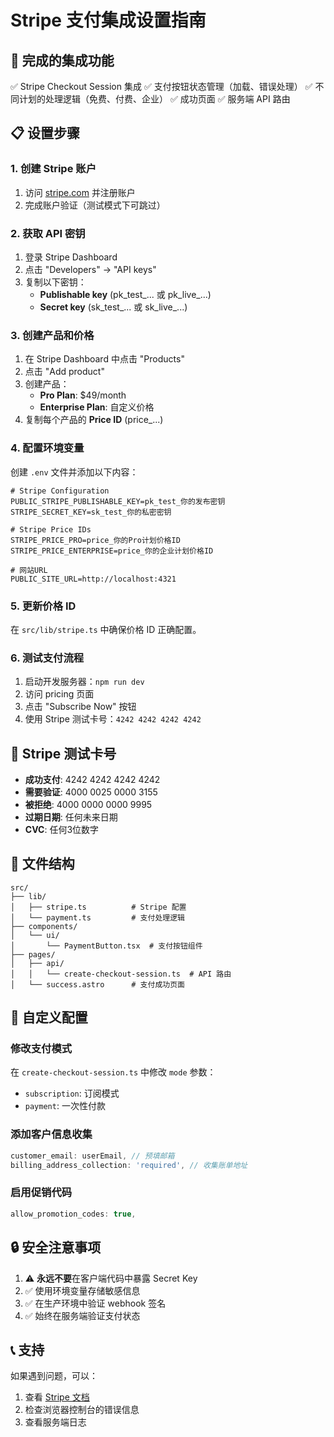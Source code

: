 # Stripe 支付集成设置指南

## 🚀 完成的集成功能

✅ Stripe Checkout Session 集成
✅ 支付按钮状态管理（加载、错误处理）
✅ 不同计划的处理逻辑（免费、付费、企业）
✅ 成功页面
✅ 服务端 API 路由

## 📋 设置步骤

### 1. 创建 Stripe 账户
1. 访问 [stripe.com](https://stripe.com) 并注册账户
2. 完成账户验证（测试模式下可跳过）

### 2. 获取 API 密钥
1. 登录 Stripe Dashboard
2. 点击 "Developers" → "API keys"
3. 复制以下密钥：
   - **Publishable key** (pk_test_... 或 pk_live_...)
   - **Secret key** (sk_test_... 或 sk_live_...)

### 3. 创建产品和价格
1. 在 Stripe Dashboard 中点击 "Products"
2. 点击 "Add product"
3. 创建产品：
   - **Pro Plan**: $49/month
   - **Enterprise Plan**: 自定义价格
4. 复制每个产品的 **Price ID** (price_...)

### 4. 配置环境变量
创建 `.env` 文件并添加以下内容：

```env
# Stripe Configuration
PUBLIC_STRIPE_PUBLISHABLE_KEY=pk_test_你的发布密钥
STRIPE_SECRET_KEY=sk_test_你的私密密钥

# Stripe Price IDs
STRIPE_PRICE_PRO=price_你的Pro计划价格ID
STRIPE_PRICE_ENTERPRISE=price_你的企业计划价格ID

# 网站URL
PUBLIC_SITE_URL=http://localhost:4321
```

### 5. 更新价格 ID
在 `src/lib/stripe.ts` 中确保价格 ID 正确配置。

### 6. 测试支付流程
1. 启动开发服务器：`npm run dev`
2. 访问 pricing 页面
3. 点击 "Subscribe Now" 按钮
4. 使用 Stripe 测试卡号：`4242 4242 4242 4242`

## 🧪 Stripe 测试卡号

- **成功支付**: 4242 4242 4242 4242
- **需要验证**: 4000 0025 0000 3155
- **被拒绝**: 4000 0000 0000 9995
- **过期日期**: 任何未来日期
- **CVC**: 任何3位数字

## 📂 文件结构

```
src/
├── lib/
│   ├── stripe.ts          # Stripe 配置
│   └── payment.ts         # 支付处理逻辑
├── components/
│   └── ui/
│       └── PaymentButton.tsx  # 支付按钮组件
├── pages/
│   ├── api/
│   │   └── create-checkout-session.ts  # API 路由
│   └── success.astro      # 支付成功页面
```

## 🔧 自定义配置

### 修改支付模式
在 `create-checkout-session.ts` 中修改 `mode` 参数：
- `subscription`: 订阅模式
- `payment`: 一次性付款

### 添加客户信息收集
```typescript
customer_email: userEmail, // 预填邮箱
billing_address_collection: 'required', // 收集账单地址
```

### 启用促销代码
```typescript
allow_promotion_codes: true,
```

## 🔒 安全注意事项

1. ⚠️ **永远不要**在客户端代码中暴露 Secret Key
2. ✅ 使用环境变量存储敏感信息
3. ✅ 在生产环境中验证 webhook 签名
4. ✅ 始终在服务端验证支付状态

## 📞 支持

如果遇到问题，可以：
1. 查看 [Stripe 文档](https://stripe.com/docs)
2. 检查浏览器控制台的错误信息
3. 查看服务端日志 